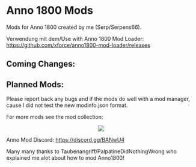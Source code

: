 # Anno 1800 Mods
 Mods for Anno 1800 created by me (Serp/Serpens66).

Verwendung mit dem/Use with Anno 1800 Mod Loader: https://github.com/xforce/anno1800-mod-loader/releases

Coming Changes:
-

Planned Mods:
-

Please report back any bugs and if the mods do well with a mod manager, cause I did not test the new modinfo.json format.

For more mods see the mod collection:
<p align="center">
    <a href="https://github.com/anno-mods/Collection"><img src="https://github.com/anno-mods.png"></a>
</p>

Anno Mod Discord: https://discord.gg/BANwU4 

Many many thanks to Taubenangriff/PalpatineDidNothingWrong who explained me alot about how to mod Anno1800!

